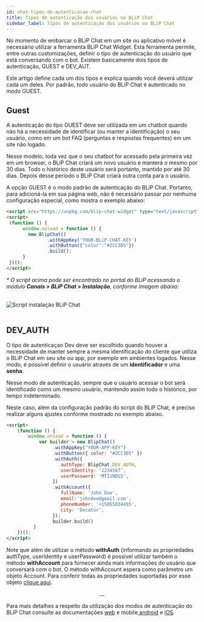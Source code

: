 ```yaml
---
id: chat-tipos-de-autenticacao-chat
title: Tipos de autenticação dos usuários no BLiP Chat
sidebar_label: Tipos de autenticação dos usuários no BLiP Chat
---
```


No momento de embarcar o BLiP Chat em um site ou aplicativo móvel é necessário utilizar a ferramenta BLiP Chat Widget. Esta ferramenta permite, entre outras customizações, definir o tipo de autenticação do usuário que está conversando com o bot. Existem basicamente dois tipos de autenticação, GUEST e DEV_AUT.

Este artigo define cada um dos tipos e explica quando você deverá utilizar cada um deles. Por padrão, todo usuário do BLiP Chat é autenticado no modo GUEST.

## Guest

A autenticação do tipo GUEST deve ser utilizada em um chatbot quando não há a necessidade de identificar (ou manter a identificação) o seu usuário, como em um bot FAQ (perguntas e respostas frequentes) em um site não logado.

Nesse modelo, toda vez que o seu chatbot for acessado pela primeira vez em um browser, o BLiP Chat criará um novo usuário e manterá o mesmo por 30 dias. Todo o histórico deste usuário será portanto, mantido por até 30 dias. Depois desse período o BLiP Chat criará outra conta para o usuário.

A opção GUEST é o modo padrão de autenticação do BLiP Chat. Portanto, para adicioná-la em sua página web, não é necessário passar por nenhuma configuração especial, como mostra o exemplo abaixo:

```html
<script src="https://unpkg.com/blip-chat-widget" type="text/javascript"></script>
<script>
 (function () {
      window.onload = function () {
        new BlipChat()
               .withAppKey('YOUR-BLiP-CHAT-KEY')
               .withButton({"color":"#2CC3D5"})
               .build();
      }
 })();
</script>
```
*\* O script acima pode ser encontrado no portal do BLiP acessando o módulo **Canais > BLiP Chat > Instalação**, conforme imagem abaixo:*

<br>![Script instalação BLiP Chat](/img/concepts/blip-chat/chat-tipos-de-autenticacao-chat-1.png)<br><br>

## DEV_AUTH
O tipo de autenticaçao Dev deve ser escolhido quando houver a necessidade de manter sempre a mesma identificação do cliente que utiliza o BLiP Chat em seu site ou app, por exemplo em ambientes logados. Nesse modo, é possível definir o usuário através de um **identificador** e uma **senha**.

Nesse modo de autenticação, sempre que o usuário acessar o bot será identificado como um mesmo usuário, mantendo assim todo o histórico, por tempo indeterminado.

Neste caso, além da configuração padrão do script do BLiP Chat, é preciso realizar alguns ajustes conforme mostrado no exemplo abaixo.

```html
<script>
    (function () {
        window.onload = function () {
            var builder = new BlipChat()
                 .withAppKey("YOUR-APP-KEY")
                 .withButton({ color: "#2CC3D5" })
                 .withAuth({
                    authType: BlipChat.DEV_AUTH,
                    userIdentity: '1234567',
                    userPassword: 'MTIzNDU2',
                 })
                 .withAccount({
                    fullName: 'John Doe',
                    email:'johndoe@gmail.com',
                    phoneNumber: '+15055034455',
                    city: 'Decatur',
                 });
                 builder.build()
          }
    })();
</script>
```

Note que além de utilizar o método **withAuth** (informando as propriedades authType, userIdentity e userPassword) é possível utilizar também o método **withAccount** para fornecer ainda mais informações do usuário que conversará com o bot. O método withAccount espera como parâmetro um objeto Account. Para conferir todas as propriedades suportadas por esse objeto [clique aqui](https://limeprotocol.org/resources.html#account).

**<p align="center">...</p>**

Para mais detalhes a respeito da utilização dos modos de autenticação do BLiP Chat consulte as documentações [web](https://github.com/takenet/blip-chat-widget) e mobile[ android](https://github.com/takenet/blip-chat-android) e [iOS](https://github.com/takenet/blip-chat-ios).
